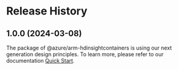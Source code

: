 # Release History
    
## 1.0.0 (2024-03-08)

The package of @azure/arm-hdinsightcontainers is using our next generation design principles. To learn more, please refer to our documentation [Quick Start](https://aka.ms/js-track2-quickstart).
